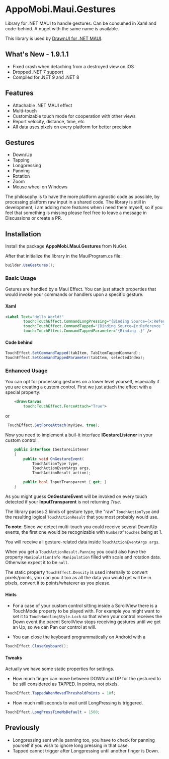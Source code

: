 ﻿# AppoMobi.Maui.Gestures

Library for .NET MAUI to handle gestures. Can be consumed in Xaml and code-behind. A nuget with the same name is available.

This library is used by [DrawnUI for .NET MAUI](https://github.com/taublast/DrawnUi.Maui). 

## What's New - 1.9.1.1

* Fixed crash when detaching from a destroyed view on iOS
* Dropped .NET 7 support
* Compiled for .NET 9 and .NET 8

## Features

* Attachable .NET MAUI effect
* Multi-touch
* Customizable touch mode for cooperation with other views
* Report velocity, distance, time, etc	
* All data uses pixels on every platform for better precision

## Gestures

* Down/Up
* Tapping
* Longpressing
* Panning
* Rotation
* Zoom
* Mouse wheel on Windows

The philosophy is to have the more platform agnostic code as possible, by processing platform raw input in a shared code. The library is still in development, i am adding more features when i need them myself, so if you feel that something is missing please feel free to leave a message in Discussions or create a PR.

## Installation

Install the package __AppoMobi.Maui.Gestures__ from NuGet.

After that initialize the library in the MauiProgram.cs file:

```csharp
builder.UseGestures();
```

### Basic Usage

Getures are handled by a Maui Effect. You can just attach properties that would invoke your commands or handlers upon a specific gesture.

#### Xaml

```xml
<Label Text="Hello World!" 
	    touch:TouchEffect.CommandLongPressing="{Binding Source={x:Reference ThisPage}, Path=BindingContext.CommandGoToAnotherPage}" 
	    touch:TouchEffect.CommandTapped="{Binding Source={x:Reference ThisPage}, Path=BindingContext.CommandGoToAnotherPage}" 
	    touch:TouchEffect.CommandTappedParameter="{Binding .}" />

```
#### Code behind

```csharp
TouchEffect.SetCommandTapped(tabItem, TabItemTappedCommand);
TouchEffect.SetCommandTappedParameter(tabItem, selectedIndex);
```

### Enhanced Usage

 You can opt for processing gestures on a lower level yourself, especially if you are creating a custom control. First we just attach the effect with a special property:

```xml
    <draw:Canvas
        touch:TouchEffect.ForceAttach="True">
```
 or
```csharp
 TouchEffect.SetForceAttach(myView, true);
```
Now you need to implement a buil-it interface __IGestureListener__ in your custom control:

```csharp
    public interface IGestureListener
    {
        public void OnGestureEvent(
            TouchActionType type,
            TouchActionEventArgs args,
            TouchActionResult action);

        public bool InputTransparent { get; }
    }
 ```

As you might guess __OnGestureEvent__ will be invoked on every touch detected if your __InputTransparent__ is not returning _True_.

The library passes 2 kinds of gesture type, the "raw" `TouchActionType` and the resulting logical `TouchActionResult` that you most probably would use.

__To note__: Since we detect multi-touch you could receive several Down/Up events, the first one would be recognizable with `NumberOfTouches` being at 1.

You will receive all gesture-related data inside `TouchActionEventArgs args`. 

When you get a `TouchActionResult.Panning` you could also have the property `ManipulationInfo Manipulation` filled with scale and rotation data. Otherwise expect it to be `null`.

The static property `TouchEffect.Density` is used internally to convert pixels/points, you can you it too as all the data you would get will be in pixels, convert it to points/whatever as you please.

#### Hints

* For a case of your custom control sitting inside a ScrollView there is a TouchMode property to be played with. For example you might want to set it to `TouchHandlingStyle.Lock` so that when your control receives the Down event the parent ScrollView stops receiving gestures until we get an Up, so we can Pan our control at will.

* You can close the keyboard programmatically on Android with a 

```csharp
TouchEffect.CloseKeyboard();
```

#### Tweaks

Actually we have some static properties for settings.

* How much finger can move between DOWN and UP for the gestured to be still considered as TAPPED. In points, not pixels.

```csharp
TouchEffect.TappedWhenMovedThresholdPoints = 10f;
```

* How much milliseconds to wait until LongPressing is triggered.

```csharp
TouchEffect.LongPressTimeMsDefault = 1500;
```

## Previously
* Longpressing sent while panning too, you have to check for panning yourself if you wish to ignore long pressing in that case.
* Tapped cannot trigger after Longpressing until another finger is Down.
